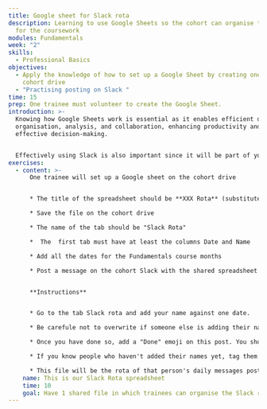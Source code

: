 ```yaml
---
title: Google sheet for Slack rota
description: Learning to use Google Sheets so the cohort can organise their rota
  for the coursework
modules: Fundamentals
week: "2"
skills:
  - Professional Basics
objectives:
  - Apply the knowledge of how to set up a Google Sheet by creating one on the
    cohort drive
  - "Practising posting on Slack "
time: 15
prep: O﻿ne trainee must volunteer to create the Google Sheet.
introduction: >-
  Knowing how Google Sheets work is essential as it enables efficient data
  organisation, analysis, and collaboration, enhancing productivity and enabling
  effective decision-making.


  Effectively using Slack is also important since it will be part of your journey at CYF - and in your tech journey too. So let's practice posting simple things.
exercises:
  - content: >-
      One trainee will set up a Google sheet on the cohort drive


      * The title of the spreadsheet should be **XXX Rota** (substitute XXXX for the region initials and cohort number, for example, GLA 6)

      * Save the file on the cohort drive

      * The name of the tab should be "Slack Rota"

      *  The  first tab must have at least the columns Date and Name

      * A﻿dd all the dates for the Fundamentals course months

      * Post a message on the cohort Slack with the shared spreadsheet and the instructions on what to do (see below)


      **I﻿nstructions**


      * Go to the tab Slack rota and add your name against one date.

      * Be carefule not to overwrite if someone else is adding their name.

      * Once you have done so, add a "Done" emoji on this post. You should have the same number of emojis added as trainees in your cohort.

      * If you know people who haven't added their names yet, tag them in this thread to remind them.

      * This file will be the rota of that person's daily messages posted on Slack. You have more information about it in your Coursework.
    name: This is our Slack Rota spreadsheet
    time: 10
    goal: Have 1 shared file in which trainees can organise the Slack rota
---
```

